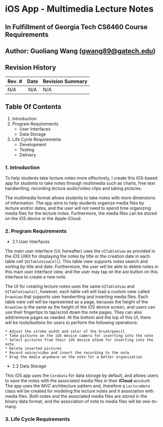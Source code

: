 # iOS App - Multimedia Lecture Notes
## In Fulfillment of Georgia Tech CS6460 Course Requirements
## Author: Guoliang Wang (gwang89@gatech.edu)


## Revision History
| Rev. #        | Date          |  Revision Summary  |
| ------------- |:-------------:| :------------------|
| N/A           | N/A           | N/A                |


## Table Of Contents

1. Introduction
2. Program Requirements
   * User Interfaces
   * Data Storage
3. Life Cycle Requirements
   * Development
   * Testing
   * Delivery

### 1. Introduction
 To help students take lecture notes more effectively, I create this iOS-based app for students to take notes through multimedia such as charts, free text handwriting, recording lecture audio/video clips and taking pictures.

 The multimedia format allows students to take notes with more dimensions of information. The app aims to help students organize media files by lecture and/or dates, and the user will not need to spend time
 organizing media files for the lecture notes. Furthermore, the media files can be stored on the
 iOS device or the Apple iCloud.

### 2. Program Requirements
* 2.1 User Interfaces

 The main user interface (UI, hereafter) uses the `UITableView` as provided in the iOS UIKit for displaying the notes by title or the creation date in each table cell (`UITableViewCell`). This table view supports notes search and sorting by title and date. Furthermore, the user will be able to delete notes in this main user interface view, and the user may tap on the `Add` button on this interface to create a new note.

 The UI for creating lecture notes uses the same `UITableView` and `UITableViewCell`, however, each table cell will load a custom view called `DrawView` that supports user handwriting and inserting media files. Each table view cell will be represented as a page, because the height of the `DrawView` is the same as the height of the iOS device screen, and users can use their fingertips to tap/scroll down the note pages. They can also add/remove pages as needed. At the bottom and the top of this UI, there will be tools/buttons for users to perform the following operations:

    * Adjust the stroke width and color of the brush/pencil
    * Take pictures on the iOS device camera for inserting into the note
    * Select pictures from their iOS device album for inserting into the note
    * Delete inserted pictures
    * Record voice/video and insert the recording to the note
    * Drag the media anywhere on the note for a better organization

* 2.2 Data Storage

This iOS app uses the `CoreData` for data storage by default, and allows users to save the notes with the associated media files in their **iCloud** account. The app uses the *MVC* architecture pattern and, therefore a `LectureNote` class will be created for modeling the lecture notes and it association with media files. Both notes and the associated media files are stored in the binary data format, and the association of note to media files will be one-to-many.


### 3. Life Cycle Requirements
